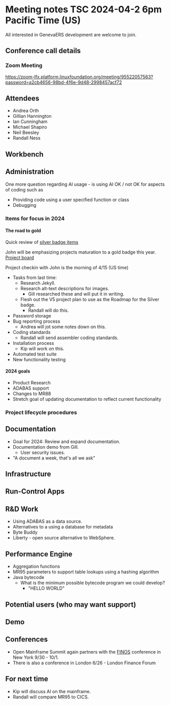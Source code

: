 # Meeting notes TSC 2024-04-2 6pm Pacific Time (US)
All interested in GenevaERS development are welcome to join.
## Conference call details
### Zoom Meeting
https://zoom-lfx.platform.linuxfoundation.org/meeting/95522057563?password=a2cb4656-98bd-4f6e-9d48-2998457acf72
## Attendees 
- Andrea Orth 
- Gillian Hannington 
- Ian Cunningham
- Michael Shapiro
- Neil Beesley 
- Randall Ness
<!-- 
- Bob McCormack 
- Eugene Morrow 
- Kip Twitchell 
- Jeff Horner 
-->
## Workbench
  
## Administration

One more question regarding AI usage - is using AI OK / not OK for aspects of coding such as
- Providing code using a user specified function or class
- Debugging

### Items for focus in 2024

#### The road to gold

Quick review of [silver badge items](https://github.com/orgs/genevaers/projects/8/views/1)

John will be emphasizing projects maturation to a gold badge this year.
[Project board](https://github.com/orgs/genevaers/projects/8/views/2)

Project checkin with John is the morning of 4/15 (US time)

- Tasks from last time: 
  - Research Jekyll.
  - Research alt-text descriptions for images.
    - Gill researched these and will put it in writing.
  - Flesh out the V5 project plan to use as the Roadmap for the Silver badge.
    - Randall will do this.
- Password storage
- Bug reporting process
  - Andrea will jot some notes down on this.
- Coding standards
  - Randall will send assembler coding standards.
- Installation process
  - Kip will work on this.
- Automated test suite
- New functionality testing
  
#### 2024 goals

- Product Research
- ADABAS support
- Changes to MR88
- Stretch goal of updating documentation to reflect current functionality

### Project lifecycle procedures
## Documentation
- Goal for 2024: Review and expand documentation.
- Documentation demo from Gill. 
  - User security issues.
- "A document a week, that's all we ask" 
## Infrastructure
## Run-Control Apps
## R&D Work
- Using ADABAS as a data source.  
- Alternatives to a using a database for metadata
- Byte Buddy 
- Liberty - open source alternative to WebSphere.
## Performance Engine
- Aggregation functions
- MR95 parameters to support table lookups using a hashing algorithm  
- Java bytecode 
  - What is the minimum possible bytecode program we could develop?
    - "HELLO WORLD"
## Potential users (who may want support)
## Demo

## Conferences

- Open Mainframe Summit again partners with the [FINOS](https://www.finos.org/) conference in New York 9/30 - 10/1.
- There is also a conference in London 6/26 - London Finance Forum

## For next time 
- Kip will discuss AI on the mainframe.
- Randall will compare MR95 to CICS. 
